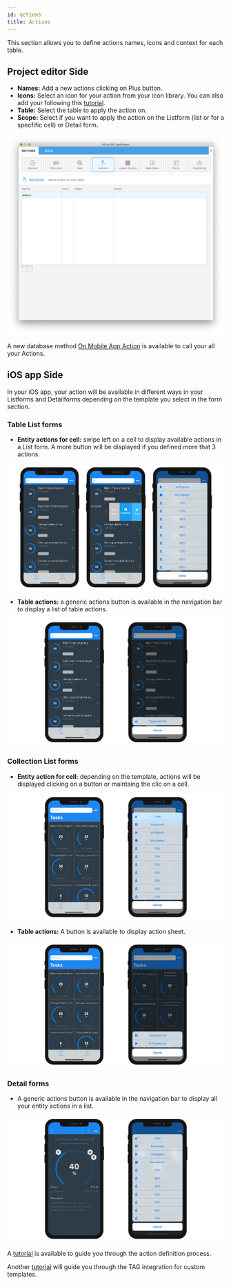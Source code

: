 ```yaml
---
id: actions
title: Actions
---
```


This section allows you to define actions names, icons and context for each table.

## Project editor Side

* **Names:** Add a new actions clicking on Plus button.
* **Icons:** Select an icon for your action from your icon library. You can also add your following this [tutorial](using-icons.html).
* **Table:** Select the table to apply the action on.
* **Scope:** Select if you want to apply the action on the Listform (list or for a specfific cell) or Detail form.

![Action section](assets/en/project-editor/Actions-section-4D-for-iOS.png)

A new database method [On Mobile App Action](www.google.fr) is available to call your all your Actions.

## iOS app Side

In your iOS app, your action will be available in different ways in your Listforms and Detailforms depending on the template you select in the form section. 

### Table List forms

* **Entity actions for cell:** swipe left on a cell to display available actions in a List form. A more button will be displayed if you defined more that 3 actions.

![Entity Lisform Tableview](assets/en/actions/ListForm-entity-action-tableview.png)

* **Table actions:** a generic actions button is available in the navigation bar to display a list of table actions.

![Table Listform Tableview](assets/en/actions/ListForm-table-action-tableview.png)

### Collection List forms

* **Entity action for cell:** depending on the template, actions will be displayed clicking on a button or maintaing the clic on a cell.

![Entity Listform Collectionview](assets/en/actions/ListForm-entity-action-collectionview.png)

* **Table actions:** A button is available to display action sheet.

![Table Listform Collectionview](assets/en/actions/ListForm-table-action-collectionview.png)


### Detail forms

* A generic actions button is available in the navigation bar to display all your entity actions in a list.

![Entity Detailform](assets/en/actions/Detailform.png)

A [tutorial](actions-getting-started.html) is available to guide you through the action definition process.

Another [tutorial](action-custom-template.html) will guide you through the TAG integration for custom templates.
